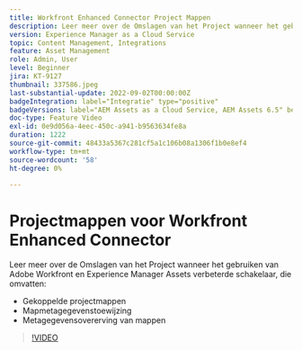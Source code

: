 ```yaml
---
title: Workfront Enhanced Connector Project Mappen
description: Leer meer over de Omslagen van het Project wanneer het gebruiken van Adobe Workfront en Experience Manager Assets verbeterde schakelaar.
version: Experience Manager as a Cloud Service
topic: Content Management, Integrations
feature: Asset Management
role: Admin, User
level: Beginner
jira: KT-9127
thumbnail: 337586.jpeg
last-substantial-update: 2022-09-02T00:00:00Z
badgeIntegration: label="Integratie" type="positive"
badgeVersions: label="AEM Assets as a Cloud Service, AEM Assets 6.5" before-title="false"
doc-type: Feature Video
exl-id: 0e9d056a-4eec-450c-a941-b9563634fe8a
duration: 1222
source-git-commit: 48433a5367c281cf5a1c106b08a1306f1b0e8ef4
workflow-type: tm+mt
source-wordcount: '58'
ht-degree: 0%

---
```


# Projectmappen voor Workfront Enhanced Connector

Leer meer over de Omslagen van het Project wanneer het gebruiken van Adobe Workfront en Experience Manager Assets verbeterde schakelaar, die omvatten:

+ Gekoppelde projectmappen
+ Mapmetagegevenstoewijzing
+ Metagegevensovererving van mappen

>[!VIDEO](https://video.tv.adobe.com/v/3454765?quality=12&learn=on&captions=dut)

